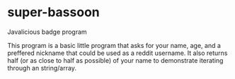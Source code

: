 # super-bassoon
Javalicious badge program

This program is a basic little program that asks for your name, age, and a preffered nickname that could be used as a reddit username.  It also returns half (or as close to half as possible) of your name to demonstrate iterating through an string/array.
